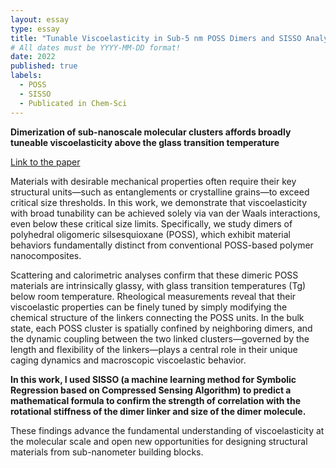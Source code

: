 ```yaml
---
layout: essay
type: essay
title: "Tunable Viscoelasticity in Sub-5 nm POSS Dimers and SISSO Analysis"
# All dates must be YYYY-MM-DD format!
date: 2022
published: true
labels:
  - POSS
  - SISSO
  - Publicated in Chem-Sci
---
```


**Dimerization of sub-nanoscale molecular clusters affords broadly tuneable viscoelasticity above the glass transition temperature**


[Link to the paper](https://pubs.rsc.org/en/content/articlehtml/2022/sc/d2sc03651g)


Materials with desirable mechanical properties often require their key structural units—such as entanglements or crystalline grains—to exceed critical size thresholds. In this work, we demonstrate that viscoelasticity with broad tunability can be achieved solely via van der Waals interactions, even below these critical size limits. Specifically, we study dimers of polyhedral oligomeric silsesquioxane (POSS), which exhibit material behaviors fundamentally distinct from conventional POSS-based polymer nanocomposites.

Scattering and calorimetric analyses confirm that these dimeric POSS materials are intrinsically glassy, with glass transition temperatures (Tg) below room temperature.
Rheological measurements reveal that their viscoelastic properties can be finely tuned by simply modifying the chemical structure of the linkers connecting the POSS units. In the bulk state, each POSS cluster is spatially confined by neighboring dimers, and the dynamic coupling between the two linked clusters—governed by the length and flexibility of the linkers—plays a central role in their unique caging dynamics and macroscopic viscoelastic behavior.

**In this work, I used SISSO (a machine learning method for Symbolic Regression based on Compressed Sensing Algorithm) to predict a mathematical formula to confirm the strength of correlation with the rotational stiffness of the dimer linker and size of the dimer molecule.**

These findings advance the fundamental understanding of viscoelasticity at the molecular scale and open new opportunities for designing structural materials from sub-nanometer building blocks.

